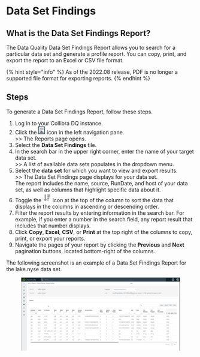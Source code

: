 # Data Set Findings

## What is the Data Set Findings Report? <a href="#owl-weekly-rollup-reports" id="owl-weekly-rollup-reports"></a>

The Data Quality Data Set Findings Report allows you to search for a particular data set and generate a profile report. You can copy, print, and export the report to an Excel or CSV file format.

{% hint style="info" %}
As of the 2022.08 release, PDF is no longer a supported file format for exporting reports.
{% endhint %}

## Steps

To generate a Data Set Findings Report, follow these steps.

1. Log in to your Collibra DQ instance.
2. Click the ![](../../.gitbook/assets/dq-reports-icon.png) icon in the left navigation pane. \
   \>> The Reports page opens.
3. Select the **Data Set Findings** tile.
4. In the search bar in the upper right corner, enter the name of your target data set.\
   \>> A list of available data sets populates in the dropdown menu.&#x20;
5. Select the **data set** for which you want to view and export results.\
   \>> The Data Set Findings page displays for your data set.\
   The report includes the name, source, RunDate, and host of your data set, as well as columns that highlight specific data about it.
6. Toggle the ![](../../.gitbook/assets/dq-sort-icon.png) icon at the top of the column to sort the data that displays in the columns in ascending or descending order.
7. Filter the report results by entering information in the search bar. For example, if you enter a number in the search field, any report result that includes that number displays.
8. Click **Copy**, **Excel**, **CSV**, or **Print** at the top right of the columns to copy, print, or export your reports.
9. Navigate the pages of your report by clicking the **Previous** and **Next** pagination buttons, located bottom-right of the columns.

The following screenshot is an example of a Data Set Findings Report for the lake.nyse data set.

<figure><img src="../../.gitbook/assets/dq-data-set-findings-report.png" alt=""><figcaption></figcaption></figure>

